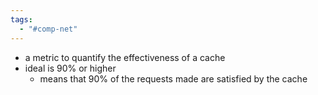```yaml
---
tags:
  - "#comp-net"
---
```

- a metric to quantify the effectiveness of a cache
- ideal is 90% or higher
	- means that 90% of the requests made are satisfied by the cache